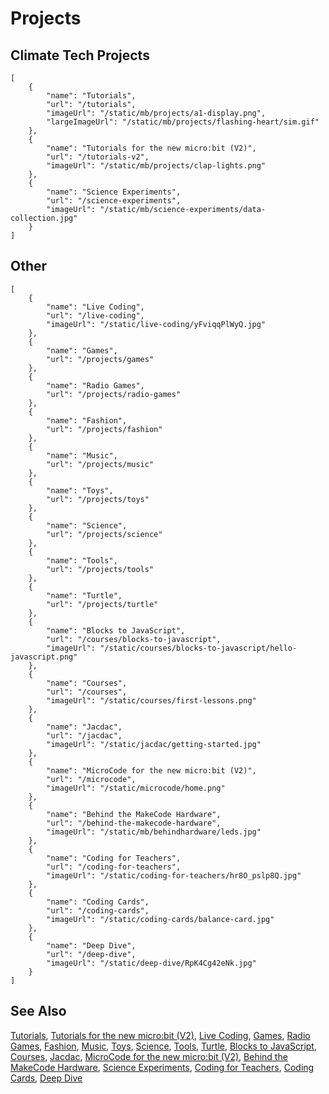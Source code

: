 # Projects

## Climate Tech Projects
```codecard
[
    {
        "name": "Tutorials",
        "url": "/tutorials",
        "imageUrl": "/static/mb/projects/a1-display.png",
        "largeImageUrl": "/static/mb/projects/flashing-heart/sim.gif"
    },
    {
        "name": "Tutorials for the new micro:bit (V2)",
        "url": "/tutorials-v2",
        "imageUrl": "/static/mb/projects/clap-lights.png"
    },
    {
        "name": "Science Experiments",
        "url": "/science-experiments",
        "imageUrl": "/static/mb/science-experiments/data-collection.jpg"
    }
]
```

## Other

```codecard
[
    {
        "name": "Live Coding",
        "url": "/live-coding",
        "imageUrl": "/static/live-coding/yFviqqPlWyQ.jpg"
    },
    {
        "name": "Games",
        "url": "/projects/games"
    },
    {
        "name": "Radio Games",
        "url": "/projects/radio-games"
    },
    {
        "name": "Fashion",
        "url": "/projects/fashion"
    },
    {
        "name": "Music",
        "url": "/projects/music"
    },
    {
        "name": "Toys",
        "url": "/projects/toys"
    },
    {
        "name": "Science",
        "url": "/projects/science"
    },
    {
        "name": "Tools",
        "url": "/projects/tools"
    },
    {
        "name": "Turtle",
        "url": "/projects/turtle"
    },
    {
        "name": "Blocks to JavaScript",
        "url": "/courses/blocks-to-javascript",
        "imageUrl": "/static/courses/blocks-to-javascript/hello-javascript.png"
    },
    {
        "name": "Courses",
        "url": "/courses",
        "imageUrl": "/static/courses/first-lessons.png"
    },
    {
        "name": "Jacdac",
        "url": "/jacdac",
        "imageUrl": "/static/jacdac/getting-started.jpg"
    },
    {
        "name": "MicroCode for the new micro:bit (V2)",
        "url": "/microcode",
        "imageUrl": "/static/microcode/home.png"
    },
    {
        "name": "Behind the MakeCode Hardware",
        "url": "/behind-the-makecode-hardware",
        "imageUrl": "/static/mb/behindhardware/leds.jpg"
    },
    {
        "name": "Coding for Teachers",
        "url": "/coding-for-teachers",
        "imageUrl": "/static/coding-for-teachers/hr8O_pslp8Q.jpg"
    },
    {
        "name": "Coding Cards",
        "url": "/coding-cards",
        "imageUrl": "/static/coding-cards/balance-card.jpg"
    },
    {
        "name": "Deep Dive",
        "url": "/deep-dive",
        "imageUrl": "/static/deep-dive/RpK4Cg42eNk.jpg"
    }
]
```

## See Also

[Tutorials](/tutorials),
[Tutorials for the new micro:bit (V2)](/tutorials-v2),
[Live Coding](/live-coding),
[Games](/projects/games),
[Radio Games](/projects/radio-games),
[Fashion](/projects/fashion),
[Music](/projects/music),
[Toys](/projects/toys),
[Science](/projects/science),
[Tools](/projects/tools),
[Turtle](/projects/turtle),
[Blocks to JavaScript](/courses/blocks-to-javascript),
[Courses](/courses),
[Jacdac](/jacdac),
[MicroCode for the new micro:bit (V2)](/microcode),
[Behind the MakeCode Hardware](/behind-the-makecode-hardware),
[Science Experiments](/science-experiments),
[Coding for Teachers](/coding-for-teachers),
[Coding Cards](/coding-cards),
[Deep Dive](/deep-dive)

